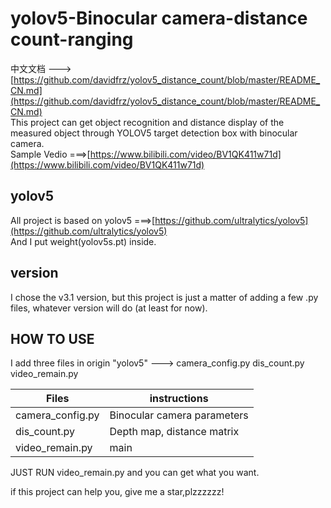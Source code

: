# yolov5-Binocular camera-distance count-ranging
中文文档 --->[https://github.com/davidfrz/yolov5_distance_count/blob/master/README_CN.md](https://github.com/davidfrz/yolov5_distance_count/blob/master/README_CN.md)<br>
This project can get object recognition and distance display of the measured object through YOLOV5 target detection box with binocular camera.<br>
Sample Vedio ===>[https://www.bilibili.com/video/BV1QK411w71d](https://www.bilibili.com/video/BV1QK411w71d)<br>

## yolov5
All project is based on yolov5 ===>[https://github.com/ultralytics/yolov5](https://github.com/ultralytics/yolov5)<br>
And I put weight(yolov5s.pt)  inside.

## version
I chose the v3.1 version, but this project is just a matter of adding a few .py files, whatever version will do (at least for now).

## HOW TO USE
I add three files in origin "yolov5" --->
camera_config.py
dis_count.py
video_remain.py

|Files|instructions|
|----|----|
|camera_config.py|Binocular camera parameters|
|dis_count.py|Depth map, distance matrix|
|video_remain.py|main|

JUST RUN video_remain.py and you can get what you want.

if this project can help you, give me a star,plzzzzzz! 
